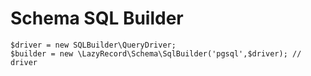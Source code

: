 # Schema SQL Builder

    $driver = new SQLBuilder\QueryDriver;
    $builder = new \LazyRecord\Schema\SqlBuilder('pgsql',$driver); // driver

